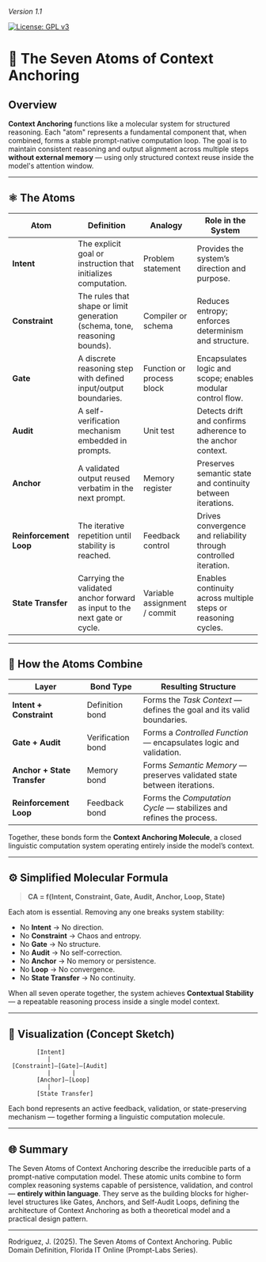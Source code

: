 *Version 1.1*

[![License: GPL v3](https://img.shields.io/badge/license-GPLv3-blue.svg)](./LICENSE)

# 🧬 The Seven Atoms of Context Anchoring

## Overview

**Context Anchoring** functions like a molecular system for structured reasoning. Each "atom" represents a fundamental component that, when combined, forms a stable prompt-native computation loop. The goal is to maintain consistent reasoning and output alignment across multiple steps **without external memory** — using only structured context reuse inside the model's attention window.

---

## ⚛️ The Atoms

| **Atom**               | **Definition**                                                             | **Analogy**                  | **Role in the System**                                           |
| ---------------------- | -------------------------------------------------------------------------- | ---------------------------- | ---------------------------------------------------------------- |
| **Intent**             | The explicit goal or instruction that initializes computation.             | Problem statement            | Provides the system’s direction and purpose.                     |
| **Constraint**         | The rules that shape or limit generation (schema, tone, reasoning bounds). | Compiler or schema           | Reduces entropy; enforces determinism and structure.             |
| **Gate**               | A discrete reasoning step with defined input/output boundaries.            | Function or process block    | Encapsulates logic and scope; enables modular control flow.      |
| **Audit**              | A self-verification mechanism embedded in prompts.                         | Unit test                    | Detects drift and confirms adherence to the anchor context.      |
| **Anchor**             | A validated output reused verbatim in the next prompt.                     | Memory register              | Preserves semantic state and continuity between iterations.      |
| **Reinforcement Loop** | The iterative repetition until stability is reached.                       | Feedback control             | Drives convergence and reliability through controlled iteration. |
| **State Transfer**     | Carrying the validated anchor forward as input to the next gate or cycle.  | Variable assignment / commit | Enables continuity across multiple steps or reasoning cycles.    |

---

## 🧩 How the Atoms Combine

| **Layer**                   | **Bond Type**     | **Resulting Structure**                                                 |
| --------------------------- | ----------------- | ----------------------------------------------------------------------- |
| **Intent + Constraint**     | Definition bond   | Forms the *Task Context* — defines the goal and its valid boundaries.   |
| **Gate + Audit**            | Verification bond | Forms a *Controlled Function* — encapsulates logic and validation.      |
| **Anchor + State Transfer** | Memory bond       | Forms *Semantic Memory* — preserves validated state between iterations. |
| **Reinforcement Loop**      | Feedback bond     | Forms the *Computation Cycle* — stabilizes and refines the process.     |

Together, these bonds form the **Context Anchoring Molecule**, a closed linguistic computation system operating entirely inside the model’s context.

---

## ⚙️ Simplified Molecular Formula

> **CA = f(Intent, Constraint, Gate, Audit, Anchor, Loop, State)**

Each atom is essential. Removing any one breaks system stability:

* No **Intent** → No direction.
* No **Constraint** → Chaos and entropy.
* No **Gate** → No structure.
* No **Audit** → No self-correction.
* No **Anchor** → No memory or persistence.
* No **Loop** → No convergence.
* No **State Transfer** → No continuity.

When all seven operate together, the system achieves **Contextual Stability** — a repeatable reasoning process inside a single model context.

---

## 🧭 Visualization (Concept Sketch)

```
        [Intent]
           |
 [Constraint]—[Gate]—[Audit]
           |      |
        [Anchor]—[Loop]
           |
        [State Transfer]
```

Each bond represents an active feedback, validation, or state-preserving mechanism — together forming a linguistic computation molecule.

---

## 🌐 Summary

The Seven Atoms of Context Anchoring describe the irreducible parts of a prompt-native computation model. These atomic units combine to form complex reasoning systems capable of persistence, validation, and control — **entirely within language**. They serve as the building blocks for higher-level structures like Gates, Anchors, and Self-Audit Loops, defining the architecture of Context Anchoring as both a theoretical model and a practical design pattern.

---
Rodriguez, J. (2025). The Seven Atoms of Context Anchoring. Public Domain Definition, Florida IT Online (Prompt-Labs Series).
